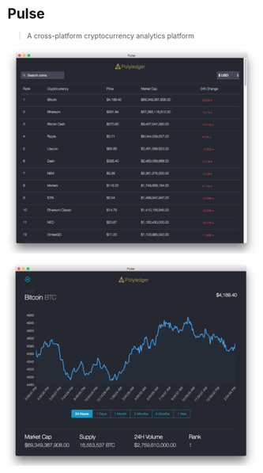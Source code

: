 # Pulse

> A cross-platform cryptocurrency analytics platform

![Coin List Demo](/demo-1.png?raw=true "Coin List Demo")

![Coin Chart Demo](/demo-2.png?raw=true "Coin Chart Demo")

